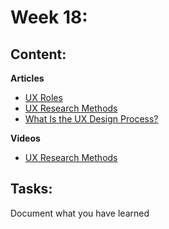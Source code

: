 # Week 18: 
## Content:

**Articles**
 - [UX Roles](https://medium.com/@mennaelgyar4/ux-roles-356d8ef68a3d)
- [UX Research Methods](https://medium.com/@mennaelgyar4/ux-research-methods-92c6ecdc6a70)
- [What Is the UX Design Process?](https://careerfoundry.com/en/blog/ux-design/the-ux-design-process-an-actionable-guide-to-your-first-job-in-ux/#:~:text=The%20UX%20design%20process%20can,UX%20is%20an%20iterative%20process.)   

**Videos**
- [UX Research Methods](https://www.youtube.com/watch?time_continue=1&v=gGZGDnTY454&embeds_referring_euri=https%3A%2F%2Fwww.notion.so%2F&source_ve_path=Mjg2NjY)
  
## Tasks:
Document what you have learned 
